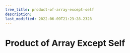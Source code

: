 ```yaml
---
tree_title: product-of-array-except-self
description: 
last_modified: 2022-06-09T21:23:28.2328
---
```


# Product of Array Except Self
